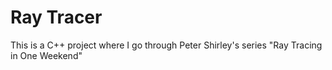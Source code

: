 # Ray Tracer

This is a C++ project where I go through Peter Shirley's series "Ray Tracing in One Weekend"
